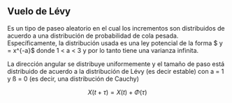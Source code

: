 ## Vuelo de Lévy

Es un tipo de paseo aleatorio en el cual los incrementos son distribuidos de acuerdo a una distribución de probabilidad de cola pesada. Específicamente, la distribución usada es una ley potencial de la forma $ y = x^{-a}$ donde 1 < a < 3 y por lo tanto tiene una varianza infinita.

La dirección angular se distribuye uniformemente y el tamaño de paso está distribuido de acuerdo a la distribución de Lévy (es decir estable) con a = 1 y ß = 0 (es decir, una distribución de Cauchy)

$$ X(t+\tau) = X(t) + \Phi(\tau) $$
